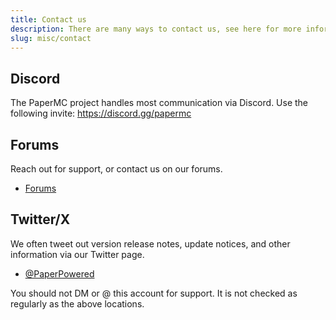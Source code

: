 ```yaml
---
title: Contact us
description: There are many ways to contact us, see here for more information.
slug: misc/contact
---
```


## Discord

The PaperMC project handles most communication via Discord. Use the following invite: https://discord.gg/papermc

## Forums

Reach out for support, or contact us on our forums.

- [Forums](https://forums.papermc.io)

## Twitter/X

We often tweet out version release notes, update notices, and other information via our Twitter
page.

- [@PaperPowered](https://x.com/PaperPowered)

You should not DM or @ this account for support. It is not checked as regularly as the above
locations.
